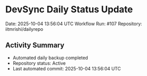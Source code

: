 # DevSync Daily Status Update
Date: 2025-10-04 13:56:04 UTC
Workflow Run: #107
Repository: iitmrishi/dailyrepo

## Activity Summary
- Automated daily backup completed
- Repository status: Active
- Last automated commit: 2025-10-04 13:56:04 UTC
